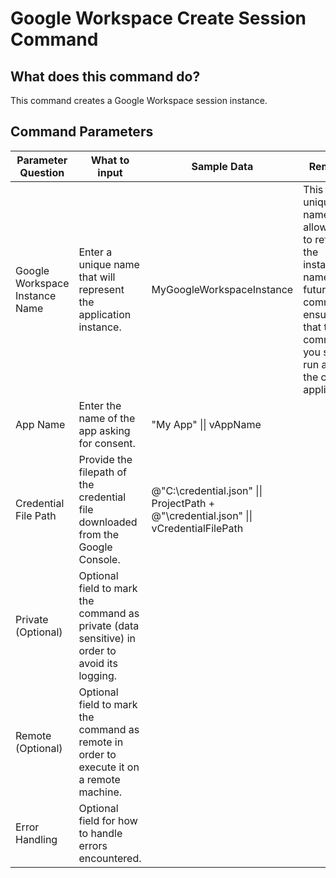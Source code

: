<!--TITLE: Google Workspace Create Session Command -->
<!-- SUBTITLE: a command in the Google Workspace Commands group. -->

<!-- [Go To Automation Commands Overview](/automation-commands) -->

# Google Workspace Create Session Command

## What does this command do?

This command creates a Google Workspace session instance.

## Command Parameters

| Parameter Question             | What to input                                                                                 | Sample Data                                                                           | Remarks                                                                                                                                                      |
| ------------------------------ | --------------------------------------------------------------------------------------------- | ------------------------------------------------------------------------------------- | ------------------------------------------------------------------------------------------------------------------------------------------------------------ |
| Google Workspace Instance Name | Enter a unique name that will represent the application instance.                             | MyGoogleWorkspaceInstance                                                             | This unique name allows you to refer to the instance by name in future commands, ensuring that the commands you specify run against the correct application. |
| App Name                       | Enter the name of the app asking for consent.                                                 | "My App" \|\| vAppName                                                                |                                                                                                                                                              |
| Credential File Path           | Provide the filepath of the credential file downloaded from the Google Console.               | @"C:\credential.json" \|\| ProjectPath + @"\credential.json" \|\| vCredentialFilePath |                                                                                                                                                              |
| Private (Optional)             | Optional field to mark the command as private (data sensitive) in order to avoid its logging. |                                                                                       |                                                                                                                                                              |
| Remote (Optional)              | Optional field to mark the command as remote in order to execute it on a remote machine.      |                                                                                       |                                                                                                                                                              |
| Error Handling                 | Optional field for how to handle errors encountered.                                          |                                                                                       |                                                                                                                                                              |
